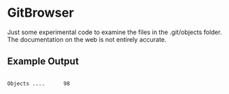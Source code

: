 # GitBrowser
Just some experimental code to examine the files in the .git/objects folder. 
The documentation on the web is not entirely accurate.
## Example Output
```

Objects ....      98     


  
 ```
